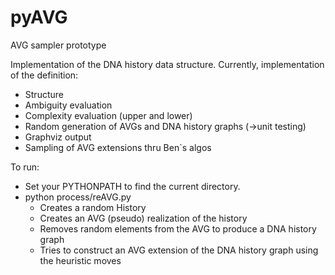 pyAVG
=====

AVG sampler prototype

Implementation of the DNA history data structure. Currently, implementation of the definition:
- Structure
- Ambiguity evaluation
- Complexity evaluation (upper and lower)
- Random generation of AVGs and DNA history graphs (->unit testing)
- Graphviz output
- Sampling of AVG extensions thru Ben`s algos

To run:
- Set your PYTHONPATH to find the current directory.
- python process/reAVG.py
  - Creates a random History
  - Creates an AVG (pseudo) realization of the history
  - Removes random elements from the AVG to produce a DNA history graph
  - Tries to construct an AVG extension of the DNA history graph using the heuristic moves

